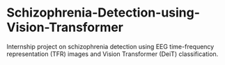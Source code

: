 # Schizophrenia-Detection-using-Vision-Transformer
Internship project on schizophrenia detection using EEG time-frequency representation (TFR) images and Vision Transformer (DeiT) classification.
